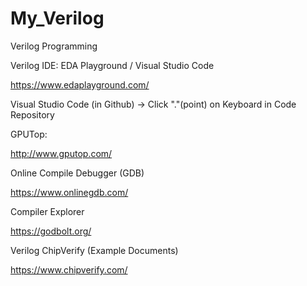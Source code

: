 # My_Verilog
Verilog Programming

Verilog IDE: EDA Playground / Visual Studio Code

https://www.edaplayground.com/

Visual Studio Code (in Github) -> Click "."(point) on Keyboard in Code Repository

GPUTop:

http://www.gputop.com/

Online Compile Debugger (GDB)

https://www.onlinegdb.com/

Compiler Explorer

https://godbolt.org/

Verilog ChipVerify (Example Documents)

https://www.chipverify.com/
